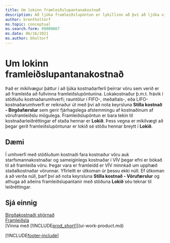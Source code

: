 ```yaml
---
title: Um lokinn framleiðslupantanakostnað
description: Að ljúka framleiðslupöntun er lykillinn að því að ljúka við kostnaðarferli framleiðsluvöru. Lokakostnaður er reiknaður í runuvinnslunni Leiðr. kostnað - Birgðafærslur.
author: brentholtorf
ms.topic: conceptual
ms.search.form: 99000867
ms.date: 06/16/2021
ms.author: bholtorf
---
```

# Um lokinn framleiðslupantanakostnað

Það er mikilvægur þáttur í að ljúka kostnaðarferli þeirrar vöru sem verið er að framleiða að fullvinna framleiðslupöntunina. Lokakostnaður þ.m.t. frávik í stöðluðu kostnaðarumhverfi; rauntölur í FIFO-, meðaltals-, eða LIFO-kostnaðarumhverfi er reiknaður út með því að nota keyrsluna **Stilla kostnað - Birgðafærslur** sem gerir fjárhagslega afstemmingu af kostnaðinum af vöruframleiðslu mögulega. Framleiðslupöntun er bara tekin til kostnaðarleiðréttingar ef staða hennar er **Lokið**. Þess vegna er mikilvægt að þegar gerð framleiðslupöntunar er lokið sé stöðu hennar breytt í **Lokið**.  

## Dæmi

Í umhverfi með stöðluðum kostnaði fara kostnaður vöru auk starfsmannakostnaðar og sameiginlegs kostnaðar í VÍV þegar efni er bókað til að framleiða vöru. Þegar vara er framleidd er VÍV minnkað um upphæð staðalkostnaðar vörunnar. Yfirleitt er útkoman úr þessu ekki núll. Ef útkoman á að verða núll, þarf því að nota keyrsluna **Stilla kostnað - Vörufærslur** og athuga að aðeins framleiðslupantanir með stöðuna **Lokið** séu teknar til leiðréttingar.  

## Sjá einnig

[Birgðakostnaði stjórnað](finance-manage-inventory-costs.md)  
[Framleiðsla](production-manage-manufacturing.md)  
[Vinna með [!INCLUDE[prod_short](includes/prod_short.md)]](ui-work-product.md)


[!INCLUDE[footer-include](includes/footer-banner.md)]